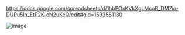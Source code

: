 https://docs.google.com/spreadsheets/d/1hbPGxKVkXgLMcoR_DM7io-DUPu5lh_EtP2K-eN2uKcQ/edit#gid=1593581180

![image](https://user-images.githubusercontent.com/6216013/205734025-5eef02db-4727-4f53-9249-bd15f687bf72.png)
